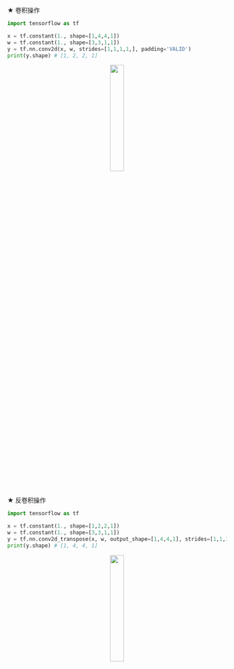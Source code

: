 
★ 卷积操作


```python
import tensorflow as tf

x = tf.constant(1., shape=[1,4,4,1])
w = tf.constant(1., shape=[3,3,1,1])
y = tf.nn.conv2d(x, w, strides=[1,1,1,1,], padding='VALID')
print(y.shape) # [1, 2, 2, 1]
```


<p align="center">
    <img width="25%" src="https://user-images.githubusercontent.com/30433053/63404840-4dcbbb00-c417-11e9-8d35-0eea90c5a3c6.gif" style="max-width:25%;">
    </a>
</p>

★ 反卷积操作

```python
import tensorflow as tf

x = tf.constant(1., shape=[1,2,2,1])
w = tf.constant(1., shape=[3,3,1,1])
y = tf.nn.conv2d_transpose(x, w, output_shape=[1,4,4,1], strides=[1,1,1,1], padding="VALID")
print(y.shape) # [1, 4, 4, 1]
```

<p align="center">
    <img width="25%" src="https://user-images.githubusercontent.com/30433053/63404874-68059900-c417-11e9-93a2-4b91e09b1ce4.gif" style="max-width:25%;">
    </a>
</p>
